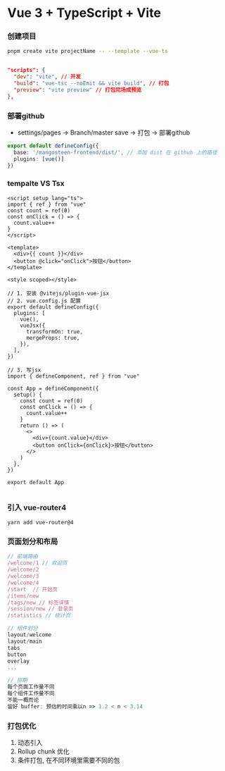 # Vue 3 + TypeScript + Vite

### 创建项目

```bash
pnpm create vite projectName -- --template --vue-ts 
```

```json

"scripts": {
  "dev": "vite", // 开发
  "build": "vue-tsc --noEmit && vite build", // 打包
  "preview": "vite preview" // 打包完场成预览
},
```

### 部署github

- settings/pages -> Branch/master save -> 打包 -> 部署github

```ts
export default defineConfig({
  base: '/mangosteen-frontend/dist/', // 添加 dist 在 github 上的路径
  plugins: [vue()]
})

```

### tempalte  VS  Tsx

```vue
<script setup lang="ts">
import { ref } from "vue"
const count = ref(0)
const onClick = () => {
  count.value++
}
</script>

<template>
  <div>{{ count }}</div>
  <button @click="onClick">按钮</button>
</template>

<style scoped></style>

```

```tsx
// 1. 安装 @vitejs/plugin-vue-jsx
// 2. vue.config.js 配置
export default defineConfig({
  plugins: [
    vue(),
    vueJsx({
      transformOn: true,
      mergeProps: true,
    }),
  ],
})

// 3. 写jsx
import { defineComponent, ref } from "vue"

const App = defineComponent({
  setup() {
    const count = ref(0)
    const onClick = () => {
      count.value++
    }
    return () => (
      <>
        <div>{count.value}</div>
        <button onClick={onClick}>按钮</button>
      </>
    )
  },
})

export default App


```

### 引入 vue-router4

```
yarn add vue-router@4
```

### 页面划分和布局

```js
// 前端路由
/welcome/1 // 欢迎页
/welcome/2
/welcome/3
/welcome/4
/start  // 开始页
/items/new
/tags/new // 标签详情
/session/new // 登录页
/statistics // 统计页

// 组件划分
layout/welcome
layout/main
tabs
button
overlay
...

// 排期
每个页面工作量不同
每个组件工作量不同
不能一概而论
留好 buffer: 预估的时间乘以n => 1.2 < n < 3.14
```


### 打包优化

1. 动态引入
2. Rollup chunk 优化
3. 条件打包, 在不同环境里需要不同的包